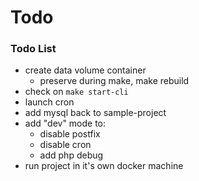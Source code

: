 # Todo

### Todo List
- create data volume container
  - preserve during make, make rebuild
- check on `make start-cli`
- launch cron
- add mysql back to sample-project
- add "dev" mode to:
  - disable postfix
  - disable cron
  - add php debug
- run project in it's own docker machine
